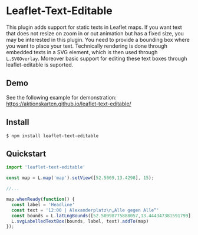 # Leaflet-Text-Editable

This plugin adds support for static texts in Leaflet maps. If you want text that
does not resize on zoom in or out animation but has a fixed size, you may be
interested in this plugin. You need to provide a bounding box where you want to
place your text. Technically rendering is done through embedded texts in a SVG
element, which is then used through `L.SVGOverlay`. Moreover basic support for
editing these text boxes through leaflet-editable is suported.


## Demo

See the following example for demonstration: https://aktionskarten.github.io/leaflet-text-editable/ 


## Install

```
$ npm install leaflet-text-editable
```


## Quickstart

```javascript
import 'leaflet-text-editable'

const map = L.map('map').setView([52.5069,13.4298], 15);

//...

map.whenReady(function() {
  const label = 'Headline'
  const text = '12:00 | Alexanderplatz\n„Alle gegen Alle“'
  const bounds = L.latLngBounds([52.50998775888057,13.444347381591799],[52.50611297738362,13.427524566650392]);
  L.svgLabelledTextBox(bounds, label, text).addTo(map)
});
```
